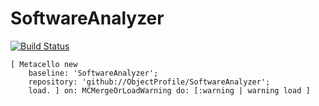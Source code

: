 # SoftwareAnalyzer
[![Build Status](https://travis-ci.org/ObjectProfile/SoftwareAnalyzer.svg?branch=master)](https://travis-ci.com/github/ObjectProfile/SoftwareAnalyzer)


```Smalltalk
[ Metacello new
    baseline: 'SoftwareAnalyzer';
    repository: 'github://ObjectProfile/SoftwareAnalyzer';
    load. ] on: MCMergeOrLoadWarning do: [:warning | warning load ]
```
